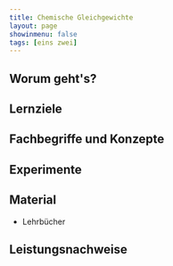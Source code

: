 ```yaml
---
title: Chemische Gleichgewichte
layout: page
showinmenu: false
tags: [eins zwei]
---
```


## Worum geht's?

## Lernziele


## Fachbegriffe und Konzepte



## Experimente


## Material

- Lehrbücher

## Leistungsnachweise
